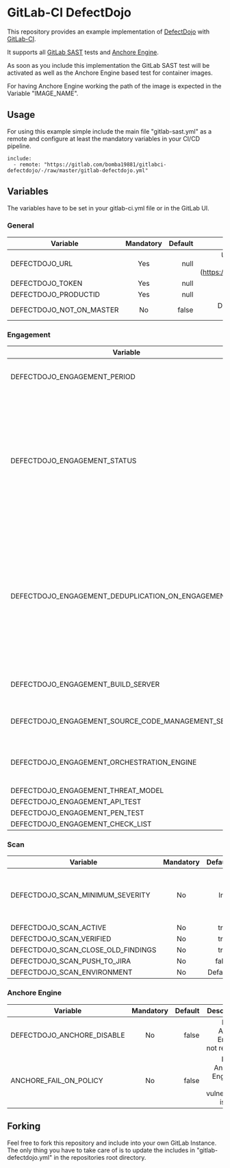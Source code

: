 # GitLab-CI DefectDojo

This repository provides an example implementation of [DefectDojo](https://www.defectdojo.org) with [GitLab-CI](https://docs.gitlab.com/ee/ci/).

It supports all [GitLab SAST](https://docs.gitlab.com/ee/user/application_security/sast/) tests and [Anchore Engine](https://anchore.com/opensource/).

As soon as you include this implementation the GitLab SAST test will be activated as well as the Anchore Engine based test for container images.

For having Anchore Engine working the path of the image is expected in the Variable "IMAGE_NAME".

## Usage
For using this example simple include the main file "gitlab-sast.yml" as a remote and configure at least the mandatory variables in your CI/CD pipeline.

```
include:
  - remote: "https://gitlab.com/bomba19881/gitlabci-defectdojo/-/raw/master/gitlab-defectdojo.yml"
````

## Variables

The variables have to be set in your gitlab-ci.yml file or in the GitLab UI.

### General

| Variable        | Mandatory | Default | Description |
| -------------   |:-------------:| -----:| -----: |
| DEFECTDOJO_URL | Yes | null | URL your your DefektDojo API-V2 Endpoint (https://defectdojo.example.com/api/v2) |
| DEFECTDOJO_TOKEN | Yes | null | API token for API-V2 Endpoint| 
| DEFECTDOJO_PRODUCTID | Yes | null | ID of your Product in DefectDojo |
| DEFECTDOJO_NOT_ON_MASTER | No | false | Disable DefectDojo implementation when executed on Master branch |

### Engagement
| Variable        | Mandatory | Default | Description |
| -------------   |:-------------:| -----:| -----: |
| DEFECTDOJO_ENGAGEMENT_PERIOD | No | 7 | Duration in days of the created Engagement |
| DEFECTDOJO_ENGAGEMENT_STATUS | No | Not Started | Initial Status of the Engagement when created. Possible Values: Not Started, Blocked, Cancelled, Completed, In Progress, On Hold, Waiting for Resource |
| DEFECTDOJO_ENGAGEMENT_DEDUPLICATION_ON_ENGAGEMENT | No | false | If enabled deduplication will only mark a finding in this engagement as duplicate of another finding if both findings are in this engagement. If disabled, deduplication is on the product level. | 
| DEFECTDOJO_ENGAGEMENT_BUILD_SERVER | No | null | ID of the Build Server if configured in DefecDojo | 
| DEFECTDOJO_ENGAGEMENT_SOURCE_CODE_MANAGEMENT_SERVER | No | null | ID of the SCM Server if configured in DefecDojo |
| DEFECTDOJO_ENGAGEMENT_ORCHESTRATION_ENGINE | No | null | ID of the Orchestration Engine if configured in DefecDojo | 
| DEFECTDOJO_ENGAGEMENT_THREAT_MODEL | No | true | |
| DEFECTDOJO_ENGAGEMENT_API_TEST | No | true | |
| DEFECTDOJO_ENGAGEMENT_PEN_TEST | No | true | |
| DEFECTDOJO_ENGAGEMENT_CHECK_LIST | No | true | |

### Scan
| Variable        | Mandatory | Default | Description |
| -------------   |:-------------:| -----:| -----: |
| DEFECTDOJO_SCAN_MINIMUM_SEVERITY | No | Info | Available values : Info, Low, Medium, High, Critical | 
| DEFECTDOJO_SCAN_ACTIVE | No | true | |
| DEFECTDOJO_SCAN_VERIFIED | No | true | |
| DEFECTDOJO_SCAN_CLOSE_OLD_FINDINGS | No | true | |
| DEFECTDOJO_SCAN_PUSH_TO_JIRA | No | false | |
| DEFECTDOJO_SCAN_ENVIRONMENT | No | Default | |

### Anchore Engine
| Variable        | Mandatory | Default | Description |
| -------------   |:-------------:| -----:| -----: |
| DEFECTDOJO_ANCHORE_DISABLE | No | false | Disable Anchore Engine if not required | 
| ANCHORE_FAIL_ON_POLICY | No | false | Let Job Anchore-Engine fail if vulnerability is found |

## Forking

Feel free to fork this repository and include into your own GitLab Instance.
The only thing you have to take care of is to update the includes in "gitlab-defectdojo.yml" in the repositories root directory.
